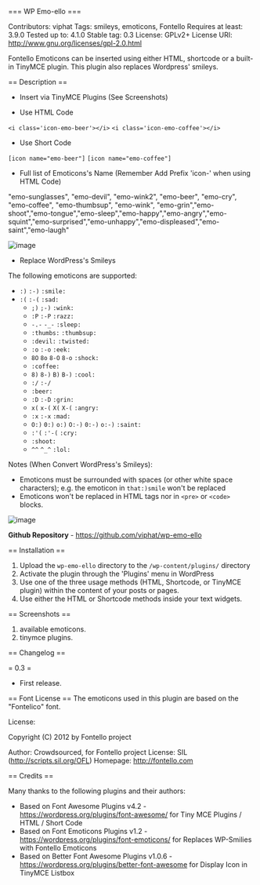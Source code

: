 === WP Emo-ello ===

Contributors: viphat
Tags: smileys, emoticons, Fontello
Requires at least: 3.9.0
Tested up to: 4.1.0
Stable tag: 0.3
License: GPLv2+
License URI: http://www.gnu.org/licenses/gpl-2.0.html

Fontello Emoticons can be inserted using either HTML, shortcode or a built-in TinyMCE plugin. This plugin also replaces Wordpress' smileys.


== Description ==

- Insert via TinyMCE Plugins (See Screenshots)

- Use HTML Code

`<i class='icon-emo-beer'></i>`
`<i class='icon-emo-coffee'></i>`

- Use Short Code

`[icon name="emo-beer"]`
`[icon name="emo-coffee"]`

- Full list of Emoticons's Name (Remember Add Prefix 'icon-' when using HTML Code)

"emo-sunglasses", "emo-devil", "emo-wink2", "emo-beer", "emo-cry", "emo-coffee", "emo-thumbsup", "emo-wink", "emo-grin","emo-shoot","emo-tongue","emo-sleep","emo-happy","emo-angry","emo-squint","emo-surprised","emo-unhappy","emo-displeased","emo-saint","emo-laugh"

![image](http://blog.viphat.name/wp-content/uploads/2015/01/wp-emo-tello.png)

- Replace WordPress's Smileys

The following emoticons are supported:

* `:)` `:-)` `:smile:`
* `:(` `:-(` `:sad:`
  * `;)` `;-)` `:wink:`
  * `:P` `:-P` `:razz:`
  * `-.-` `-_-` `:sleep:`
  * `:thumbs:` `:thumbsup:`
  * `:devil:` `:twisted:`
  * `:o` `:-o` `:eek:`
  * `8O` `8o` `8-O` `8-o` `:shock:`
  * `:coffee:`
  * `8)` `8-)` `B)` `B-)` `:cool:`
  * `:/` `:-/`
  * `:beer:`
  * `:D` `:-D` `:grin:`
  * `x(` `x-(` `X(` `X-(` `:angry:`
  * `:x` `:-x` `:mad:`
  * `O:)` `0:)` `o:)` `O:-)` `0:-)` `o:-)` `:saint:`
  * `:'(` `:'-(` `:cry:`
  * `:shoot:`
  * `^^` `^_^` `:lol:`

Notes (When Convert WordPress's Smileys):
* Emoticons must be surrounded with spaces (or other white space characters); e.g. the emoticon in `that:)smile` won't be replaced
* Emoticons won't be replaced in HTML tags nor in `<pre>` or `<code>` blocks.


![image](http://blog.viphat.name/wp-content/uploads/2015/01/2.png)

**Github Repository** - https://github.com/viphat/wp-emo-ello

== Installation ==

1. Upload the `wp-emo-ello` directory to the `/wp-content/plugins/` directory
2. Activate the plugin through the 'Plugins' menu in WordPress
3. Use one of the three usage methods (HTML, Shortcode, or TinyMCE plugin) within the content of your posts or pages.
4. Use either the HTML or Shortcode methods inside your text widgets.

== Screenshots ==

1. available emoticons.
2. tinymce plugins.

== Changelog ==

= 0.3 =
* First release.

== Font License ==
The emoticons used in this plugin are based on the "Fontelico" font.

License:

Copyright (C) 2012 by Fontello project

Author:    Crowdsourced, for Fontello project
License:   SIL (http://scripts.sil.org/OFL)
Homepage:  http://fontello.com

== Credits ==

Many thanks to the following plugins and their authors:
- Based on Font Awesome Plugins v4.2 - https://wordpress.org/plugins/font-awesome/ for Tiny MCE Plugins / HTML / Short Code
- Based on Font Emoticons Plugins v1.2 - https://wordpress.org/plugins/font-emoticons/ for Replaces WP-Smilies with Fontello Emoticons
- Based on Better Font Awesome Plugins v1.0.6 - https://wordpress.org/plugins/better-font-awesome for Display Icon in TinyMCE Listbox
